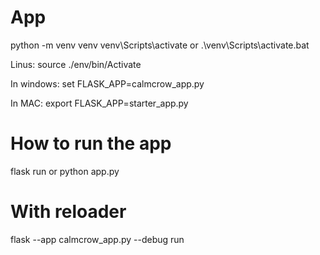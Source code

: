 # App

python -m venv venv
venv\Scripts\activate
or
.\venv\Scripts\activate.bat

Linus:
source ./env/bin/Activate

In windows:
set FLASK_APP=calmcrow_app.py

In MAC:
export FLASK_APP=starter_app.py

# How to run the app

flask run
or
python app.py

# With reloader

flask --app calmcrow_app.py --debug run
